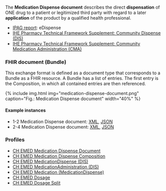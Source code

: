 The **Medication Dispense document** describes the direct **dispensation** of ONE drug to a patient or legitimized third party with regard to a later **application** of the product by a qualified health professional.   
    
* [IPAG report](https://www.e-health-suisse.ch/fileadmin/user_upload/Dokumente/2017/D/170607_Bericht_eMedikation_IPAG.pdf): eDispense
* [IHE Pharmacy Technical Framework Supplement: Community Dispense (DIS)](https://www.ihe.net/uploadedFiles/Documents/Pharmacy/IHE_Pharmacy_Suppl_DIS.pdf)
* [IHE Pharmacy Technical Framework Supplement: Community Medication Administration (CMA)](https://www.ihe.net/uploadedFiles/Documents/Pharmacy/IHE_Pharmacy_Suppl_CMA.pdf)


### FHIR document (Bundle)
This exchange format is defined as a document type that corresponds to a Bundle as a FHIR resource. A Bundle has a list of entries. The first entry is the Composition, in which all contained entries are then referenced.

{% include img.html img="medication-dispense-document.png" caption="Fig.: Medication Dispense document" width="40%" %}

#### Example instances
* 1-2 Medication Dispense document: [XML](Bundle-1-2-MedicationDispense.xml.html), [JSON](Bundle-1-2-MedicationDispense.json.html)
* 2-4 Medication Dispense document: [XML](Bundle-2-4-MedicationDispense.xml.html), [JSON](Bundle-2-4-MedicationDispense.json.html)

### Profiles
* [CH EMED Medication Dispense Document](StructureDefinition-ch-emed-document-medicationdispense.html)
* [CH EMED Medication Dispense Composition](StructureDefinition-ch-emed-composition-medicationdispense.html)
* [CH EMED MedicationDispense (DIS)](StructureDefinition-ch-emed-medicationdispense.html)
* [CH EMED MedicationAdministration (DIS)](StructureDefinition-ch-emed-medicationadministration.html)
* [CH EMED Medication (MedicationDispense)](StructureDefinition-ch-emed-medication-medicationdispense.html)
* [CH EMED Dosage](StructureDefinition-ch-emed-dosage.html)
* [CH EMED Dosage Split](StructureDefinition-ch-emed-dosage-split.html)
